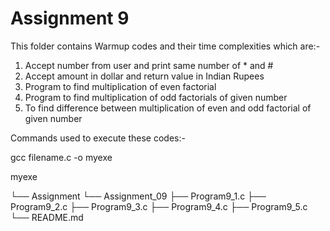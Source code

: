 # Assignment 9
 This folder contains Warmup codes and their time complexities which are:- 
 1. Accept number from user and print same number of * and #
 2. Accept amount in dollar and return value in Indian Rupees
 3. Program to find multiplication of even factorial
 4. Program to find multiplication of odd factorials of given number
 5. To find difference between multiplication of even and odd factorial of given number
 
 Commands used to execute these codes:- 
 
 gcc filename.c -o myexe 
 
 myexe

 └── Assignment
    └── Assignment_09
        ├── Program9_1.c
        ├── Program9_2.c
        ├── Program9_3.c
        ├── Program9_4.c
        ├── Program9_5.c
        └── README.md
